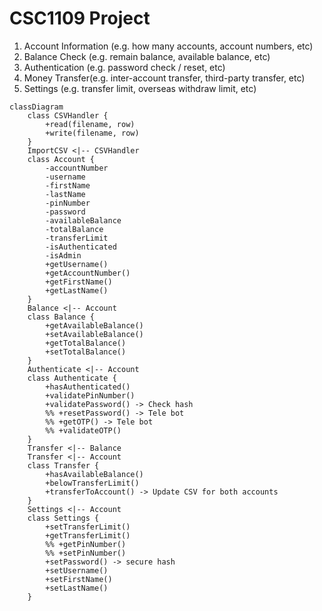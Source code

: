 # CSC1109 Project

1. Account Information (e.g. how many accounts, account numbers, etc)
2. Balance Check (e.g. remain balance, available balance, etc)
3. Authentication (e.g. password check / reset, etc)
4. Money Transfer(e.g. inter-account transfer, third-party transfer, etc)
5. Settings (e.g. transfer limit, overseas withdraw limit, etc)

```mermaid
classDiagram
    class CSVHandler {
        +read(filename, row)
        +write(filename, row)
    }
    ImportCSV <|-- CSVHandler
    class Account {
        -accountNumber
        -username
        -firstName
        -lastName
        -pinNumber
        -password
        -availableBalance
        -totalBalance
        -transferLimit
        -isAuthenticated
        -isAdmin
        +getUsername()
        +getAccountNumber()
        +getFirstName()
        +getLastName()
    }
    Balance <|-- Account
    class Balance {
        +getAvailableBalance()
        +setAvailableBalance()
        +getTotalBalance()
        +setTotalBalance()
    }
    Authenticate <|-- Account
    class Authenticate {
        +hasAuthenticated()
        +validatePinNumber()
        +validatePassword() -> Check hash
        %% +resetPassword() -> Tele bot
        %% +getOTP() -> Tele bot
        %% +validateOTP()
    }
    Transfer <|-- Balance
    Transfer <|-- Account
    class Transfer {
        +hasAvailableBalance()
        +belowTransferLimit()
        +transferToAccount() -> Update CSV for both accounts
    }
    Settings <|-- Account
    class Settings {
        +setTransferLimit()
        +getTransferLimit()
        %% +getPinNumber()
        %% +setPinNumber()
        +setPassword() -> secure hash
        +setUsername()
        +setFirstName()
        +setLastName()
    }
```
